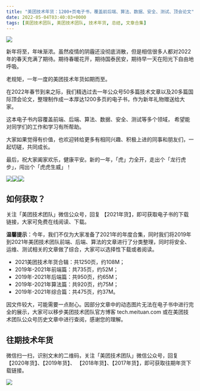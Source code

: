 ```yaml
---
title: "美团技术年货：1200+页电子书，覆盖前后端、算法、数据、安全、测试、顶会论文"
date: 2022-05-04T03:40:03+0000
tags: [美团技术团队, 美团技术团队, 技术年货, 总结, 文章合集]
---
```


![](https://p1.meituan.net/travelcube/5d962f9a1662ffd0a95f82b8a1f1da4d156755.jpg)


新年将至，年味渐浓。虽然疫情的阴霾还没彻底消散，但是相信很多人都对2022年的春天充满了期待。期待春暖花开，期待国泰民安，期待早一天在阳光下自由地呼吸。



老规矩，一年一度的美团技术年货如期而至。



在2022年春节到来之际，我们精选过去一年公众号50多篇技术文章以及20多篇国际顶会论文，整理制作成一本厚达1200多页的电子书，作为新年礼物赠送给大家。



这本电子书内容覆盖前端、后端、算法、数据、安全、测试等多个领域， 希望能对同学们的工作和学习有所帮助。



大家如果觉得有价值，也欢迎转给更多有相同兴趣、积极上进的同事和朋友们，一起切磋，共同成长。



最后，祝大家阖家欢乐，健康平安。新的一年，「虎」力全开，走出个「龙行虎步」，闯出个「虎虎生威」！



![](https://p1.meituan.net/travelcube/234c0417f7ead3dd4d09fdb0c048bd87576158.png)![](https://p0.meituan.net/travelcube/055ec88921de001b02d8ef0d4467e28d634201.png)![](https://p0.meituan.net/travelcube/5846d5b6f4f3a2b7e8d00cf4dbc4e448447400.png)



## 如何获取？


关注「美团技术团队」微信公众号，回复 【2021年货】，即可获取电子书的下载链接，大家可免费在线阅读、下载。



**温馨提示**：今年，我们不仅为大家准备了2021年的年度合集，同时我们将2019年到2021年美团技术团队前端、后端、算法的文章进行了分类整理，同时将安全、运维、测试相关的文章做了综合，大家可以选择性下载或者阅读。



* 2021美团技术年货合辑：共1250页，约108M；
* 2019年\-2021年前端篇：共735页，约52M；
* 2019年\-2021年后端篇：共950页，约65M；
* 2019年\-2021年算法篇：共920页，约75M；
* 2019年\-2021年综合篇：共475页，约37M。


因文件较大，可能需要一点耐心。因部分文章中的动态图片无法在电子书中进行完全的展示，大家可以移步美团技术团队官方博客 tech.meituan.com 或在美团技术团队公众号历史文章中进行查阅，感谢您的理解。



## 往期技术年货


微信扫一扫，识别文末的二维码，关注「美团技术团队」微信公众号，回复【2020年货】、【2019年货】、 【2018年货】、【2017年货】，即可获取往期年货下载链接。



![](https://p1.meituan.net/travelcube/dc8a757b42b2f6bd12fe8402cc372f041050382.png)






